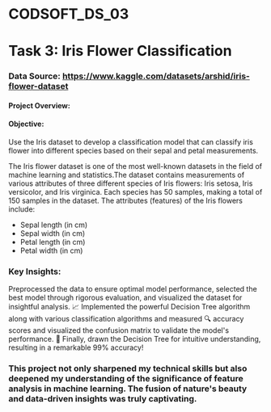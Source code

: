 # CODSOFT_DS_03

# Task 3: Iris Flower Classification

### Data Source: https://www.kaggle.com/datasets/arshid/iris-flower-dataset

#### Project Overview:
####  Objective: 
Use the Iris dataset to develop a classification model that can classify iris flower into different species based on their sepal and petal measurements.

The Iris flower dataset is one of the most well-known datasets in the field of machine learning and statistics.The dataset contains measurements of various attributes of three different species of Iris flowers: Iris setosa, Iris versicolor, and Iris virginica. Each species has 50 samples, making a total of 150 samples in the dataset.
The attributes (features) of the Iris flowers include:
* Sepal length (in cm)
* Sepal width (in cm)
* Petal length (in cm)
* Petal width (in cm)


### Key Insights:
Preprocessed the data to ensure optimal model performance, selected the best model through rigorous evaluation, and visualized the dataset for insightful analysis. 📈 Implemented the powerful Decision Tree algorithm along with various classification algorithms and measured 🔍 accuracy scores and visualized the confusion matrix to validate the model's performance. 🎯 Finally, drawn the Decision Tree for intuitive understanding, resulting in a remarkable 99% accuracy!

### This project not only sharpened my technical skills but also deepened my understanding of the significance of feature analysis in machine learning. The fusion of nature's beauty and data-driven insights was truly captivating.
